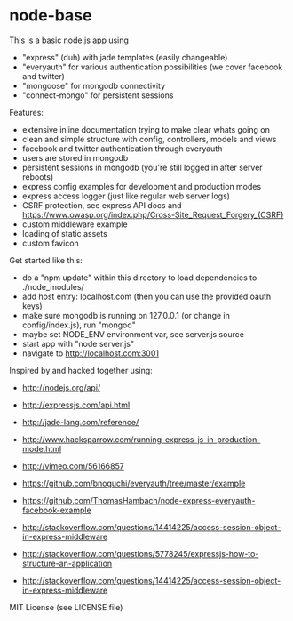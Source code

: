 node-base
=========

This is a basic node.js app using

- "express" (duh) with jade templates (easily changeable)
- "everyauth" for various authentication possibilities (we cover facebook and twitter)
- "mongoose" for mongodb connectivity
- "connect-mongo" for persistent sessions

Features:

- extensive inline documentation trying to make clear whats going on
- clean and simple structure with config, controllers, models and views
- facebook and twitter authentication through everyauth
- users are stored in mongodb
- persistent sessions in mongodb (you're still logged in after server reboots)
- express config examples for development and production modes
- express access logger (just like regular web server logs)
- CSRF protection, see express API docs and https://www.owasp.org/index.php/Cross-Site_Request_Forgery_(CSRF)
- custom middleware example
- loading of static assets
- custom favicon

Get started like this:

- do a "npm update" within this directory to load dependencies to ./node_modules/
- add host entry: localhost.com (then you can use the provided oauth keys)
- make sure mongodb is running on 127.0.0.1 (or change in config/index.js), run "mongod"
- maybe set NODE_ENV environment var, see server.js source
- start app with "node server.js"
- navigate to http://localhost.com:3001

Inspired by and hacked together using:

- http://nodejs.org/api/
- http://expressjs.com/api.html
- http://jade-lang.com/reference/

- http://www.hacksparrow.com/running-express-js-in-production-mode.html
- http://vimeo.com/56166857

- https://github.com/bnoguchi/everyauth/tree/master/example
- https://github.com/ThomasHambach/node-express-everyauth-facebook-example

- http://stackoverflow.com/questions/14414225/access-session-object-in-express-middleware
- http://stackoverflow.com/questions/5778245/expressjs-how-to-structure-an-application
- http://stackoverflow.com/questions/14414225/access-session-object-in-express-middleware

MIT License (see LICENSE file)
